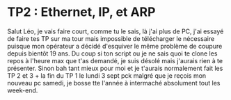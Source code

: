 # TP2 : Ethernet, IP, et ARP

Salut Léo, je vais faire court, comme tu le sais, là j'ai plus de PC, j'ai essayé de faire tes TP sur ma tour mais impossible de télécharger le nécessaire puisque mon opérateur a décidé d'esquiver le même problème de coupure depuis bientôt 19 ans. Du coup si ton script ou je ne sais quoi te clone les repos à l'heure max que t'as demandé, je suis désolé mais j'aurais rien à te présenter. Sinon bah tant mieux pour moi et je t'aurais normalement fait les TP 2 et 3 + la fin du TP 1 le lundi
3 sept pck malgré que je reçois mon nouveau pc samedi, je bosse tte l'année à intermaché absolument tout les week-end.
